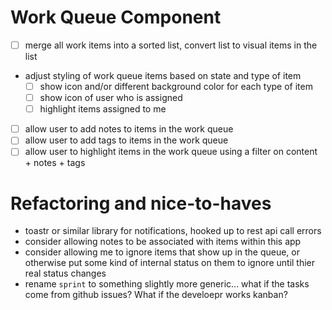 
# Work Queue Component
- [ ] merge all work items into a sorted list, convert list to visual items in the list
- adjust styling of work queue items based on state and type of item
  - [ ] show icon and/or different background color for each type of item
  - [ ] show icon of user who is assigned
  - [ ] highlight items assigned to me
- [ ] allow user to add notes to items in the work queue
- [ ] allow user to add tags to items in the work queue
- [ ] allow user to highlight items in the work queue using a filter on content + notes + tags 

# Refactoring and nice-to-haves

- toastr or similar library for notifications, hooked up to rest api call errors
- consider allowing notes to be associated with items within this app
- consider allowing me to ignore items that show up in the queue, or otherwise put some kind of internal status on them to ignore until thier real status changes
- rename `sprint` to something slightly more generic... what if the tasks come from github issues? What if the develoepr works kanban?
